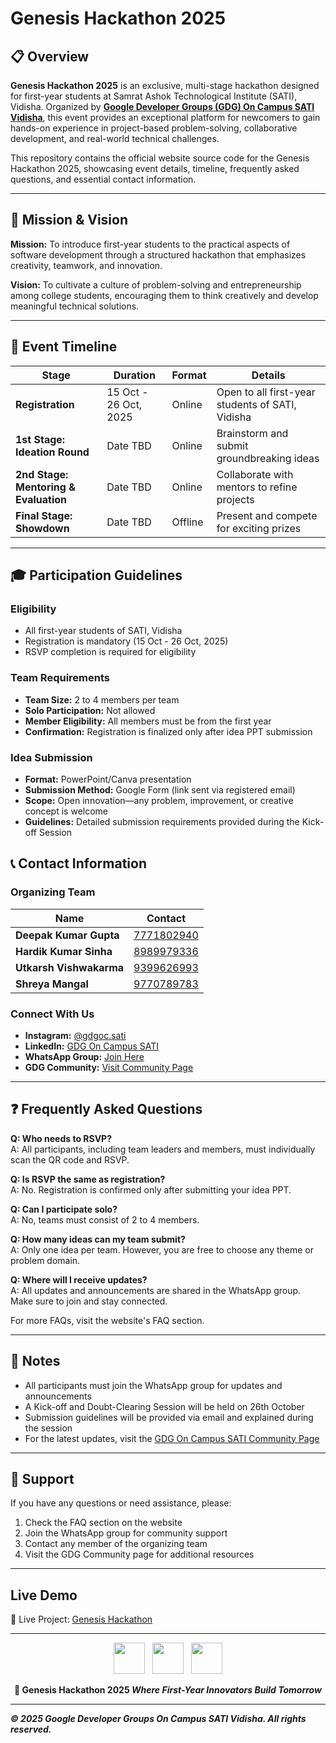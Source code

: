 # Genesis Hackathon 2025




## 📋 Overview

**Genesis Hackathon 2025** is an exclusive, multi-stage hackathon designed for first-year students at Samrat Ashok Technological Institute (SATI), Vidisha. Organized by **[Google Developer Groups (GDG) On Campus SATI Vidisha](https://gdg.community.dev/gdg-on-campus-samrat-ashok-technological-institute-vidisha-india/)**, this event provides an exceptional platform for newcomers to gain hands-on experience in project-based problem-solving, collaborative development, and real-world technical challenges.

This repository contains the official website source code for the Genesis Hackathon 2025, showcasing event details, timeline, frequently asked questions, and essential contact information.

---

## 🎯 Mission & Vision

**Mission:**
To introduce first-year students to the practical aspects of software development through a structured hackathon that emphasizes creativity, teamwork, and innovation.

**Vision:**
To cultivate a culture of problem-solving and entrepreneurship among college students, encouraging them to think creatively and develop meaningful technical solutions.

---

## 📅 Event Timeline

| Stage | Duration | Format | Details |
|-------|----------|--------|---------|
| **Registration** | 15 Oct - 26 Oct, 2025 | Online | Open to all first-year students of SATI, Vidisha |
| **1st Stage: Ideation Round** | Date TBD | Online | Brainstorm and submit groundbreaking ideas |
| **2nd Stage: Mentoring & Evaluation** | Date TBD | Online | Collaborate with mentors to refine projects |
| **Final Stage: Showdown** | Date TBD | Offline | Present and compete for exciting prizes |

---

## 🎓 Participation Guidelines

### Eligibility
- All first-year students of SATI, Vidisha
- Registration is mandatory (15 Oct - 26 Oct, 2025)
- RSVP completion is required for eligibility

### Team Requirements
- **Team Size:** 2 to 4 members per team
- **Solo Participation:** Not allowed
- **Member Eligibility:** All members must be from the first year
- **Confirmation:** Registration is finalized only after idea PPT submission

### Idea Submission
- **Format:** PowerPoint/Canva presentation
- **Submission Method:** Google Form (link sent via registered email)
- **Scope:** Open innovation—any problem, improvement, or creative concept is welcome
- **Guidelines:** Detailed submission requirements provided during the Kick-off Session


## 📞 Contact Information

### Organizing Team

| Name | Contact |
|------|---------|
| **Deepak Kumar Gupta** | [7771802940](tel:7771802940) |
| **Hardik Kumar Sinha** | [8989979336](tel:8989979336) |
| **Utkarsh Vishwakarma** | [9399626993](tel:9399626993) |
| **Shreya Mangal** | [9770789783](tel:9770789783) |

### Connect With Us
- **Instagram:** [@gdgoc.sati](https://www.instagram.com/gdgoc.sati)
- **LinkedIn:** [GDG On Campus SATI](https://www.linkedin.com/company/gdgoc-sati)
- **WhatsApp Group:** [Join Here](https://chat.whatsapp.com/Ly0H9MLqvbv7gTUGv9H3xR?mode=wwc)
- **GDG Community:** [Visit Community Page](https://gdg.community.dev/gdg-on-campus-samrat-ashok-technological-institute-vidisha-india/)

---

## ❓ Frequently Asked Questions

**Q: Who needs to RSVP?**  
A: All participants, including team leaders and members, must individually scan the QR code and RSVP.

**Q: Is RSVP the same as registration?**  
A: No. Registration is confirmed only after submitting your idea PPT.

**Q: Can I participate solo?**  
A: No, teams must consist of 2 to 4 members.

**Q: How many ideas can my team submit?**  
A: Only one idea per team. However, you are free to choose any theme or problem domain.

**Q: Where will I receive updates?**  
A: All updates and announcements are shared in the WhatsApp group. Make sure to join and stay connected.

For more FAQs, visit the website's FAQ section.

---


## 📝 Notes

- All participants must join the WhatsApp group for updates and announcements
- A Kick-off and Doubt-Clearing Session will be held on 26th October
- Submission guidelines will be provided via email and explained during the session
- For the latest updates, visit the [GDG On Campus SATI Community Page](https://gdg.community.dev/gdg-on-campus-samrat-ashok-technological-institute-vidisha-india/)

---

## 🤝 Support

If you have any questions or need assistance, please:
1. Check the FAQ section on the website
2. Join the WhatsApp group for community support
3. Contact any member of the organizing team
4. Visit the GDG Community page for additional resources

---

## Live Demo

🔗 Live Project: [Genesis Hackathon](https://safal-tiwari.github.io/genesis-hackathon/)

---

<div style align="center">

<img src="https://user-images.githubusercontent.com/74038190/213844263-a8897a51-32f4-4b3b-b5c2-e1528b89f6f3.png" width="50px" />&nbsp;&nbsp;&nbsp;<img src="https://user-images.githubusercontent.com/74038190/213844263-a8897a51-32f4-4b3b-b5c2-e1528b89f6f3.png" width="50px" />&nbsp;&nbsp;&nbsp;<img src="https://user-images.githubusercontent.com/74038190/213844263-a8897a51-32f4-4b3b-b5c2-e1528b89f6f3.png" width="50px" />

<b>🚀 Genesis Hackathon 2025<b>
<i>Where First-Year Innovators Build Tomorrow<i>
</div>


---

© 2025 Google Developer Groups On Campus SATI Vidisha. All rights reserved.

